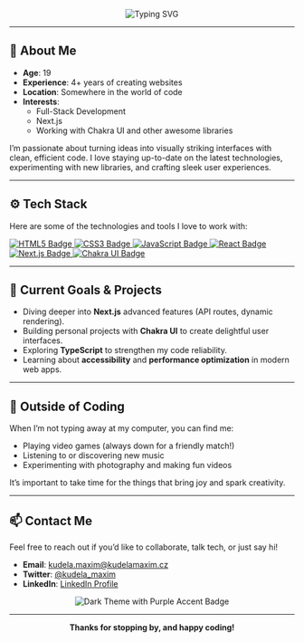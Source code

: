 <!-- 
  A Dark-Themed README with Purple Accents 
  Tailored for GitHub user: "Mixer159"
  ---------------------------------------
-->

<!-- HEADER SECTION -->
<p align="center">
  <img src="https://readme-typing-svg.herokuapp.com?size=30&color=%238A2BE2&center=true&vCenter=true&width=500&lines=Hello+%F0%9F%91%8B%2C+I'm+Maxim!;Front-End+Developer;Next.js+Enthusiast;Chakra+UI+Lover" alt="Typing SVG" />
</p>

---

## 🌌 About Me
- **Age**: 19  
- **Experience**: 4+ years of creating websites  
- **Location**: Somewhere in the world of code  
- **Interests**:  
  - Full-Stack Development  
  - Next.js  
  - Working with Chakra UI and other awesome libraries  

I’m passionate about turning ideas into visually striking interfaces with clean, efficient code. I love staying up-to-date on the latest technologies, experimenting with new libraries, and crafting sleek user experiences.

---

## ⚙️ Tech Stack
Here are some of the technologies and tools I love to work with:

<p>
  <a href="https://html.spec.whatwg.org/">
    <img src="https://img.shields.io/badge/HTML5-E34F26?style=for-the-badge&logo=html5&logoColor=white" alt="HTML5 Badge"/>
  </a>
  <a href="https://www.w3.org/Style/CSS/">
    <img src="https://img.shields.io/badge/CSS3-1572B6?style=for-the-badge&logo=css3&logoColor=white" alt="CSS3 Badge"/>
  </a>
  <a href="https://developer.mozilla.org/en-US/docs/Web/JavaScript/">
    <img src="https://img.shields.io/badge/JavaScript-F7CE00?style=for-the-badge&logo=javascript&logoColor=black" alt="JavaScript Badge"/>
  </a>
  <a href="https://reactjs.org/">
    <img src="https://img.shields.io/badge/React-61DAFB?style=for-the-badge&logo=react&logoColor=black" alt="React Badge"/>
  </a>
  <a href="https://nextjs.org/">
    <img src="https://img.shields.io/badge/Next.js-000000?style=for-the-badge&logo=next.js&logoColor=white" alt="Next.js Badge"/>
  </a>
  <a href="https://chakra-ui.com/">
    <img src="https://img.shields.io/badge/Chakra%20UI-319795?style=for-the-badge&logo=chakra-ui&logoColor=white" alt="Chakra UI Badge"/>
  </a>
</p>

---

## 🚀 Current Goals & Projects
- Diving deeper into **Next.js** advanced features (API routes, dynamic rendering).  
- Building personal projects with **Chakra UI** to create delightful user interfaces.  
- Exploring **TypeScript** to strengthen my code reliability.  
- Learning about **accessibility** and **performance optimization** in modern web apps.

---

## 🎉 Outside of Coding
When I’m not typing away at my computer, you can find me:
- Playing video games (always down for a friendly match!)  
- Listening to or discovering new music  
- Experimenting with photography and making fun videos  

It’s important to take time for the things that bring joy and spark creativity.

---

## 📫 Contact Me
Feel free to reach out if you’d like to collaborate, talk tech, or just say hi!

- **Email**: [kudela.maxim@kudelamaxim.cz](kudela.maxim@kudelamaxim.cz)  
- **Twitter**: [@kudela_maxim](https://x.com/kudela_maxim)  
- **LinkedIn**: [LinkedIn Profile](https://www.linkedin.com/in/maxim-kudela-18629921a/)  

<p align="center">
  <img src="https://img.shields.io/badge/Dark--Theme-Purple%20Accent-8A2BE2?style=for-the-badge" alt="Dark Theme with Purple Accent Badge"/>
</p>

---

<p align="center">
  <strong>Thanks for stopping by, and happy coding!</strong>
</p>
